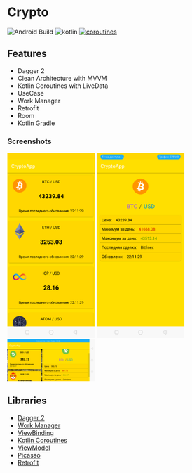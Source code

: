 # Crypto

![Android Build](https://github.com/Ezike/Baking-App-Kotlin/workflows/Android%20Build/badge.svg) ![kotlin](https://img.shields.io/badge/Kotlin-1.4.xx-blue) [![coroutines](https://img.shields.io/badge/Kotlin-Coroutines-orange)](https://developer.android.com/kotlin/coroutines)


## Features
* Dagger 2
* Clean Architecture with MVVM 
* Kotlin Coroutines with LiveData
* UseCase
* Work Manager
* Retrofit
* Room
* Kotlin Gradle

### Screenshots
<img src="https://github.com/e444er/Crypto/blob/master/app/libs/Screenone.png" width="200" /> <img src="https://github.com/e444er/Crypto/blob/master/app/libs/Screen2.png" width="200" /> <img src="https://github.com/e444er/Crypto/blob/master/app/libs/Screen3.png" width="200" />

## Libraries
*   [Dagger 2](https://dagger.dev/hilt)
*   [Work Manager](https://github.com/androidbroadcast/ViewBindingPropertyDelegate)
*   [ViewBinding](https://github.com/androidbroadcast/ViewBindingPropertyDelegate)
*   [Kotlin Coroutines](https://github.com/Kotlin/kotlinx.coroutines)
*   [ViewModel](https://developer.android.com/topic/libraries/architecture/viewmodel)
*   [Picasso](https://github.com/bumptech/glide)
*   [Retrofit](https://square.github.io/retrofit/)
